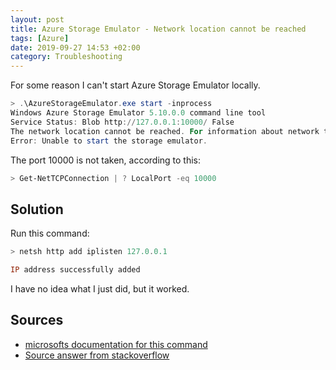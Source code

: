 ```yaml
---
layout: post
title: Azure Storage Emulator - Network location cannot be reached
tags: [Azure]
date: 2019-09-27 14:53 +02:00
category: Troubleshooting
---
```


For some reason I can't start Azure Storage Emulator locally.

```powershell
> .\AzureStorageEmulator.exe start -inprocess
Windows Azure Storage Emulator 5.10.0.0 command line tool
Service Status: Blob http://127.0.0.1:10000/ False
The network location cannot be reached. For information about network troubleshooting, see Windows Help
Error: Unable to start the storage emulator.
```

The port 10000 is not taken, according to this:

```powershell
> Get-NetTCPConnection | ? LocalPort -eq 10000
```

## Solution

Run this command:

```powershell
> netsh http add iplisten 127.0.0.1

IP address successfully added
```

I have no idea what I just did, but it worked.

## Sources

* [microsofts documentation for this command][1]
* [Source answer from stackoverflow][2]

[1]: https://docs.microsoft.com/nb-no/windows/win32/http/add-iplisten?redirectedfrom=MSDN
[2]: https://stackoverflow.com/questions/34543443/cant-access-127-0-0-1
